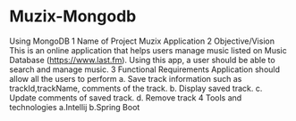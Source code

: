 # Muzix-Mongodb

Using MongoDB
1 Name of Project Muzix Application 
2 Objective/Vision
 This is an online application that helps users manage music listed on Music Database (https://www.last.fm).
 Using this app, a user should be able to search and manage music.
3 Functional Requirements
Application should allow all the users to perform
 a. Save track information such as trackId,trackName, comments of the track.
 b. Display saved track.
 c. Update comments of saved track.
 d. Remove track
4 Tools and technologies
 a.Intellij
 b.Spring Boot
